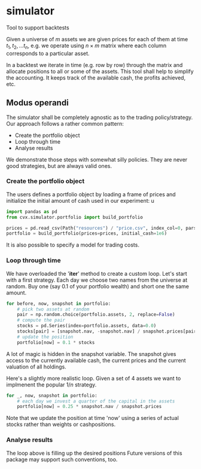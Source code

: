 # simulator
Tool to support backtests


Given a universe of $m$ assets we are given prices for each of them at time $t_1, t_2, \ldots t_n$, 
e.g. we operate using $n \times m$ matrix where each column corresponds to a particular asset.

In a backtest we iterate in time (e.g. row by row) through the matrix and allocate positions to all or some of the assets.
This tool shall help to simplify the accounting. It keeps track of the available cash, the profits achieved, etc.

## Modus operandi

The simulator shall be completely agnostic as to the trading policy/strategy.
Our approach follows a rather common pattern:

* Create the portfolio object
* Loop through time
* Analyse results

We demonstrate those steps with somewhat silly policies. They are never good strategies, but are always valid ones.

### Create the portfolio object

The users defines a portfolio object by loading a frame of prices and initialize the initial amount of cash used in our experiment:
u
```python
import pandas as pd
from cvx.simulator.portfolio import build_portfolio

prices = pd.read_csv(Path("resources") / "price.csv", index_col=0, parse_dates=True, header=0).ffill(
portfolio = build_portfolio(prices=prices, initial_cash=1e6)
```

It is also possible to specify a model for trading costs.

### Loop through time

We have overloaded the '__iter__' method to create a custom loop. 
Let's start with a first strategy. Each day we choose two names from the universe at random.
Buy one (say 0.1 of your portfolio wealth) and short one the same amount.

```python
for before, now, snapshot in portfolio:
    # pick two assets at random
    pair = np.random.choice(portfolio.assets, 2, replace=False)
    # compute the pair
    stocks = pd.Series(index=portfolio.assets, data=0.0)
    stocks[pair] = [snapshot.nav, -snapshot.nav] / snapshot.prices[pair].values
    # update the position 
    portfolio[now] = 0.1 * stocks
```

A lot of magic is hidden in the snapshot variable. 
The snapshot gives access to the currently available cash, the current prices and the current valuation of all holdings.

Here's a slightly more realistic loop. Given a set of $4$ assets we want to implmenent the popular $1/n$ strategy.

```python
for _, now, snapshot in portfolio:
    # each day we invest a quarter of the capital in the assets
    portfolio[now] = 0.25 * snapshot.nav / snapshot.prices
```

Note that we update the position at time 'now' using a series of actual stocks rather than weights or cashpositions.

### Analyse results

The loop above is filling up the desired positions 
Future versions of this package may support such conventions, too.



